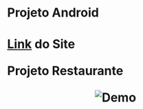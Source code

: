 <h1>Projeto Android<h1>
<p><a href="https://macaulayvitor.github.io/projeto-android/" target="_blank">Link</a> do Site</p>
<p>Projeto Restaurante</p>
<p align="center">
<img alt="Demo" src="./imagens/Animação.gif"></p>